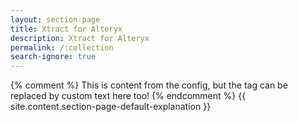 ```yaml
---
layout: section-page
title: Xtract for Alteryx
description: Xtract for Alteryx
permalink: /:collection
search-ignore: true
---
```


{% comment %} This is content from the config, but the tag can be replaced by custom text here too! {% endcomment %}
{{ site.content.section-page-default-explanation }}